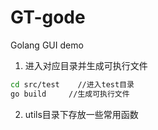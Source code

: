 # GT-gode
Golang GUI demo
1. 进入对应目录并生成可执行文件
``` bash
cd src/test    //进入test目录
go build     //生成可执行文件
```
2. utils目录下存放一些常用函数
